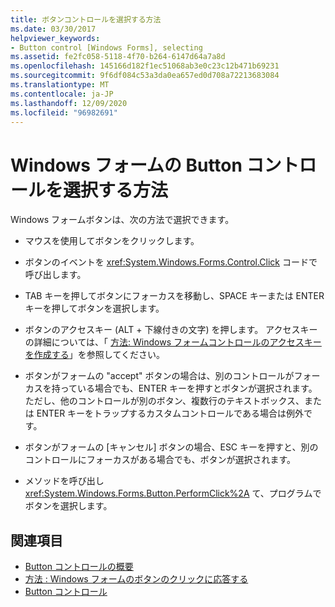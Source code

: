 ```yaml
---
title: ボタンコントロールを選択する方法
ms.date: 03/30/2017
helpviewer_keywords:
- Button control [Windows Forms], selecting
ms.assetid: fe2fc058-5118-4f70-b264-6147d64a7a8d
ms.openlocfilehash: 145166d182f1ec51068ab3e0c23c12b471b69231
ms.sourcegitcommit: 9f6df084c53a3da0ea657ed0d708a72213683084
ms.translationtype: MT
ms.contentlocale: ja-JP
ms.lasthandoff: 12/09/2020
ms.locfileid: "96982691"
---
```

# <a name="ways-to-select-a-windows-forms-button-control"></a>Windows フォームの Button コントロールを選択する方法
Windows フォームボタンは、次の方法で選択できます。  
  
- マウスを使用してボタンをクリックします。  
  
- ボタンのイベントを <xref:System.Windows.Forms.Control.Click> コードで呼び出します。  
  
- TAB キーを押してボタンにフォーカスを移動し、SPACE キーまたは ENTER キーを押してボタンを選択します。  
  
- ボタンのアクセスキー (ALT + 下線付きの文字) を押します。 アクセスキーの詳細については、「 [方法: Windows フォームコントロールのアクセスキーを作成する](how-to-create-access-keys-for-windows-forms-controls.md)」を参照してください。  
  
- ボタンがフォームの "accept" ボタンの場合は、別のコントロールがフォーカスを持っている場合でも、ENTER キーを押すとボタンが選択されます。ただし、他のコントロールが別のボタン、複数行のテキストボックス、または ENTER キーをトラップするカスタムコントロールである場合は例外です。  
  
- ボタンがフォームの [キャンセル] ボタンの場合、ESC キーを押すと、別のコントロールにフォーカスがある場合でも、ボタンが選択されます。  
  
- メソッドを呼び出し <xref:System.Windows.Forms.Button.PerformClick%2A> て、プログラムでボタンを選択します。  
  
## <a name="see-also"></a>関連項目

- [Button コントロールの概要](button-control-overview-windows-forms.md)
- [方法 : Windows フォームのボタンのクリックに応答する](how-to-respond-to-windows-forms-button-clicks.md)
- [Button コントロール](button-control-windows-forms.md)

